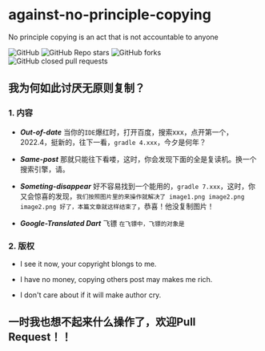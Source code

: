 # against-no-principle-copying

No principle copying is an act that is not accountable to anyone

![GitHub](https://img.shields.io/github/license/against-no-principle-copying/against-no-principle-copying?style=for-the-badge)
![GitHub Repo stars](https://img.shields.io/github/stars/against-no-principle-copying/against-no-principle-copying?style=for-the-badge)
![GitHub forks](https://img.shields.io/github/forks/against-no-principle-copying/against-no-principle-copying?style=for-the-badge)
![GitHub closed pull requests](https://img.shields.io/github/issues-pr-closed/against-no-principle-copying/against-no-principle-copying?style=for-the-badge)

## 我为何如此讨厌无原则复制？

### 1. 内容

- ***Out-of-date*** 当你的`IDE`爆红时，打开百度，搜索xxx，点开第一个，2022.4，挺新的，往下一看，`gradle 4.xxx`，今夕是何年？

- ***Same-post*** 那就只能往下看喽，这时，你会发现下面的全是复读机。换一个搜索引擎，请。

- ***Someting-disappear***  好不容易找到一个能用的，`gradle 7.xxx`，这时，你又会惊喜的发现，`我们按照图片里的来操作就解决了 image1.png image2.png image2.png 好了，本篇文章就这样结束了`，恭喜！他没复制图片！

- ***Google-Translated Dart*** 飞镖 `在飞镖中，飞镖的对象是`

### 2. 版权

- I see it now, your copyright blongs to me.

- I have no money, copying others post may makes me rich.

- I don't care about if it will make author cry.

## 一时我也想不起来什么操作了，欢迎Pull Request！！

